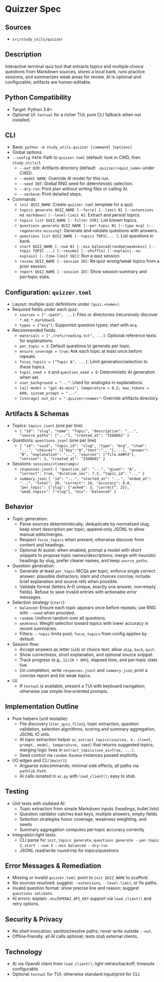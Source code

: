 # Quizzer Spec

## **Sources**

- `src/study_utils/quizzer`

## **Description**

Interactive terminal quiz tool that extracts topics and multiple‑choice questions from Markdown sources, stores a local bank, runs practice sessions, and summarizes weak areas for review. AI is optional and configurable; artifacts are human‑editable.

## **Python Compatibility**

- Target: Python 3.8+.
- Optional UI: `textual` for a richer TUI; pure CLI fallback when not installed.

## **CLI**

- Base: `python -m study_utils.quizzer [command] [options]`
- Global options:
- `--config PATH`: Path to `quizzer.toml` (default: look in CWD, then `study_utils/`).
  - `--out DIR`: Artifacts directory (default: `.quizzer/<quiz_name>` under CWD).
  - `--model NAME`: Override AI model for this run.
  - `--seed INT`: Global RNG seed for deterministic selection.
  - `--dry-run`: Print plan without writing files or calling AI.
  - `--verbose`: Print detailed steps.
- Commands:
  - `init QUIZ_NAME`: Create `quizzer.toml` template for a quiz.
  - `topics generate QUIZ_NAME [--force] [--limit N] [--extensions md markdown] [--level-limit N]`: Extract and persist topics.
  - `topics list QUIZ_NAME [--filter STR]`: List known topics.
  - `questions generate QUIZ_NAME [--per-topic N] [--type mcq] [--regenerate-missing]`: Generate and validate questions with answers.
  - `questions list QUIZ_NAME [--topics TOPIC... ]`: List questions in bank.
  - `start QUIZ_NAME [--num N] [--mix balanced|random|weakness] [--topic TOPIC ...] [--resume] [--shuffle] [--explain|--no-explain] [--time-limit SEC]`: Run a quiz session.
  - `review QUIZ_NAME [--session ID]`: Re‑quiz wrong/weak topics from a prior session.
  - `report QUIZ_NAME [--session ID]`: Show session summary and per‑topic stats.

## **Configuration: `quizzer.toml`**

- Layout: multiple quiz definitions under `[quiz.<name>]`.
- Required fields under each quiz:
  - `sources = ["./path", ...]`: Files or directories (recursively discover `*.md`, `*.markdown`).
  - `types = ["mcq"]`: Supported question types; start with `mcq`.
- Recommended fields:
  - `materials = ["./refs/reading.txt", ...]`: Optional reference texts for explanations.
  - `per_topic = 3`: Default questions to generate per topic.
  - `ensure_coverage = true`: Ask each topic at least once before repeats.
  - `focus_topics = ["Topic A", ...]`: Limit generation/selection to these topics.
  - `topic_seed = 0` and `question_seed = 0`: Deterministic AI generation when set.
  - `user_background = "..."`: Used for analogies in explanations.
  - `[ai] model = "gpt-4o-mini"; temperature = 0.2; max_tokens = 600; system_prompt = "..."`.
  - `[storage] out_dir = ".quizzer/<name>"`: Override artifacts directory.

## **Artifacts & Schemas**

- Topics: `topics.jsonl` (one per line)
  - `{ "id": "slug", "name": "Topic", "description": "...", "source_paths": ["..."], "created_at": "ISO8601" }`
- Questions: `questions.jsonl` (one per line)
  - `{ "id": "uuid", "topic_id": "slug", "type": "mcq", "stem": "...", "choices": [{"key":"A","text":"..."},...], "answer": "B", "explanation": "...", "sources": ["file.md#h3"], "version": 1, "created_at": "ISO8601" }`
- Sessions: `sessions/<timestamp>/`
  - `responses.jsonl`: `{ "question_id": "...", "given": "A", "correct": true, "duration_sec": 7.2, "topic_id": "..." }`
  - `summary.json`: `{ "id": "...", "started_at": "...", "ended_at": "...", "total": 20, "correct": 16, "accuracy": 0.8, "per_topic": {"slug": {"asked": 3, "correct": 2}}, "weak_topics": ["slug"], "mix": "balanced" }`

## **Behavior**

- Topic generation:
  - Parse sources deterministically; deduplicate by normalized slug; keep short description per topic; append‑only JSONL to allow manual edits/merges.
  - Respect `focus_topics` when present; otherwise discover from content and headings.
  - Optional AI assist: when enabled, prompt a model with short snippets to propose topic names/descriptions; merge with heuristic headings by slug, prefer clearer names, and keep `source_paths`.
- Question generation:
  - Generate at least `per_topic` MCQs per topic; enforce single correct answer; plausible distractors; stem and choices concise; include brief explanation and source refs when possible.
  - Validate format (letters A–D unique, exactly one answer, non‑empty fields). Refuse to save invalid entries with actionable error messages.
- Selection strategy (`start`):
  - `balanced`: Ensure each topic appears once before repeats; use RNG with `--seed` when provided.
  - `random`: Uniform random over all questions.
  - `weakness`: Weight selection toward topics with lower accuracy in recent summaries.
  - Filters: `--topic` limits pool; `focus_topics` from config applies by default.
- Session flow:
  - Accept answers as letter (`a`/`A`) or choice text; allow `skip`, `back`, `quit`.
  - Show correctness, short explanation, and optional source snippet.
  - Track progress (e.g., `12/20 • 80%`), elapsed time, and per‑topic stats live.
  - On completion, write `responses.jsonl` and `summary.json`; print a concise report and list weak topics.
- UI:
  - If `textual` is available, present a TUI with keyboard navigation; otherwise use simple line‑oriented prompts.

## **Implementation Outline**

- Pure helpers (unit testable):
  - File discovery (`iter_quiz_files`), topic extraction, question validation, selection algorithms, scoring and summary aggregation, JSONL IO utils.
  - AI topic extraction helper `ai_extract_topics(sources, k, client, prompt, model, temperature, seed)` that returns suggested topics; merging logic lives in `extract_topics(use_ai=True, ...)`.
  - Seed control via `random.Random` instances passed explicitly.
- I/O edges and CLI (`main()`):
  - Argparse subcommands; minimal side effects; all paths via `pathlib.Path`.
  - AI calls isolated in `ai.py` with `load_client()`; easy to stub.

## **Testing**

- Unit tests with stubbed AI:
  - Topic extraction from simple Markdown inputs (headings, bullet lists)
  - Question validator catches bad keys, multiple answers, empty fields
  - Selection strategies honor coverage, weakness weighting, and seeds
  - Summary aggregation computes per‑topic accuracy correctly
- Integration‑light tests:
  - CLI parse for `init`, `topics generate`, `questions generate --per-topic 2`, `start --num 3 --mix balanced --dry-run`
  - JSONL read/write round‑trip for topics/questions

## **Error Messages & Remediation**

- Missing or invalid `quizzer.toml`: point to `init QUIZ_NAME` to scaffold.
- No sources resolved: suggest `--extensions`, `--level-limit`, or fix paths.
- Invalid question format: show precise line and reason; suggest `questions validate`.
- AI errors: explain `.env`/`OPENAI_API_KEY` support via `load_client()` and retry options.

## **Security & Privacy**

- No shell invocation; sanitize/resolve paths; never write outside `--out`.
- Offline‑friendly: all AI calls optional; tests stub external clients.

## **Technology**

- AI via OpenAI client from `load_client()`; light retries/backoff; timeouts configurable.
- Optional `textual` for TUI; otherwise standard input/print for CLI.
